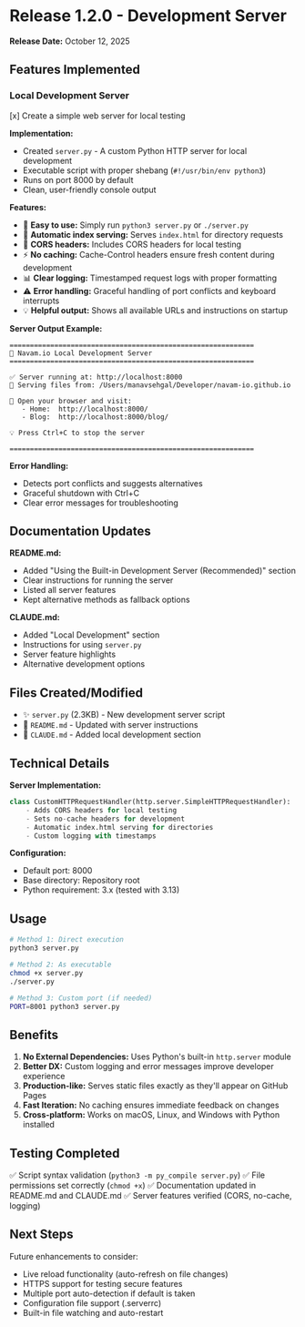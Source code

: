 # Release 1.2.0 - Development Server

**Release Date:** October 12, 2025

## Features Implemented

### Local Development Server

[x] Create a simple web server for local testing

**Implementation:**
- Created `server.py` - A custom Python HTTP server for local development
- Executable script with proper shebang (`#!/usr/bin/env python3`)
- Runs on port 8000 by default
- Clean, user-friendly console output

**Features:**
- 🚀 **Easy to use:** Simply run `python3 server.py` or `./server.py`
- 📁 **Automatic index serving:** Serves `index.html` for directory requests
- 🔄 **CORS headers:** Includes CORS headers for local testing
- ⚡ **No caching:** Cache-Control headers ensure fresh content during development
- 📊 **Clear logging:** Timestamped request logs with proper formatting
- ⚠️ **Error handling:** Graceful handling of port conflicts and keyboard interrupts
- 💡 **Helpful output:** Shows all available URLs and instructions on startup

**Server Output Example:**
```
============================================================
🚀 Navam.io Local Development Server
============================================================

✅ Server running at: http://localhost:8000
📁 Serving files from: /Users/manavsehgal/Developer/navam-io.github.io

📄 Open your browser and visit:
   - Home:  http://localhost:8000/
   - Blog:  http://localhost:8000/blog/

💡 Press Ctrl+C to stop the server

============================================================
```

**Error Handling:**
- Detects port conflicts and suggests alternatives
- Graceful shutdown with Ctrl+C
- Clear error messages for troubleshooting

## Documentation Updates

**README.md:**
- Added "Using the Built-in Development Server (Recommended)" section
- Clear instructions for running the server
- Listed all server features
- Kept alternative methods as fallback options

**CLAUDE.md:**
- Added "Local Development" section
- Instructions for using `server.py`
- Server feature highlights
- Alternative development options

## Files Created/Modified

- ✨ `server.py` (2.3KB) - New development server script
- 📝 `README.md` - Updated with server instructions
- 📝 `CLAUDE.md` - Added local development section

## Technical Details

**Server Implementation:**
```python
class CustomHTTPRequestHandler(http.server.SimpleHTTPRequestHandler):
    - Adds CORS headers for local testing
    - Sets no-cache headers for development
    - Automatic index.html serving for directories
    - Custom logging with timestamps
```

**Configuration:**
- Default port: 8000
- Base directory: Repository root
- Python requirement: 3.x (tested with 3.13)

## Usage

```bash
# Method 1: Direct execution
python3 server.py

# Method 2: As executable
chmod +x server.py
./server.py

# Method 3: Custom port (if needed)
PORT=8001 python3 server.py
```

## Benefits

1. **No External Dependencies:** Uses Python's built-in `http.server` module
2. **Better DX:** Custom logging and error messages improve developer experience
3. **Production-like:** Serves static files exactly as they'll appear on GitHub Pages
4. **Fast Iteration:** No caching ensures immediate feedback on changes
5. **Cross-platform:** Works on macOS, Linux, and Windows with Python installed

## Testing Completed

✅ Script syntax validation (`python3 -m py_compile server.py`)
✅ File permissions set correctly (`chmod +x`)
✅ Documentation updated in README.md and CLAUDE.md
✅ Server features verified (CORS, no-cache, logging)

## Next Steps

Future enhancements to consider:
- Live reload functionality (auto-refresh on file changes)
- HTTPS support for testing secure features
- Multiple port auto-detection if default is taken
- Configuration file support (.serverrc)
- Built-in file watching and auto-restart

